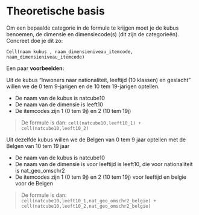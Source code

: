 # Theoretische basis

Om een bepaalde categorie in de formule te krijgen moet je de kubus benoemen, de dimensie en dimensiecode(s) (dit zijn de categorieën). Concreet doe je dit zo:
 
`Cell(naam kubus , naam_dimensieniveau_itemcode, naam_dimensieniveau_itemcode)`
 
Een paar **voorbeelden:**

Uit de kubus “Inwoners naar nationaliteit, leeftijd (10 klassen) en geslacht” willen we de 0 tem 9-jarigen en de 10 tem 19-jarigen optellen.
- De naam van de kubus is natcube10
- De naam van de dimensie is leeft10
- De itemcodes zijn 1 (0 tem 9j) en 2 (10 tem 19j)
> De formule is dan: `cell(natcube10,leeft10_1) + cell(natcube10,leeft10_2)`

Uit dezelfde kubus willen we de Belgen van 0 tem 9 jaar optellen met de Belgen van 10 tem 19 jaar
- De naam van de kubus is natcube10
- De naam van de dimensie is voor leeftijd is leeft10, die voor nationaliteit is nat_geo_omschr2
- De itemcodes zijn 1 (0 tem 9j) en 2 (10 tem 19j) voor leeftijd en belgie voor de Belgen
> De formule is dan: `cell(natcube10,leeft10_1,nat_geo_omschr2_belgie) + cell(natcube10,leeft10_2,nat_geo_omschr2_belgie)`

